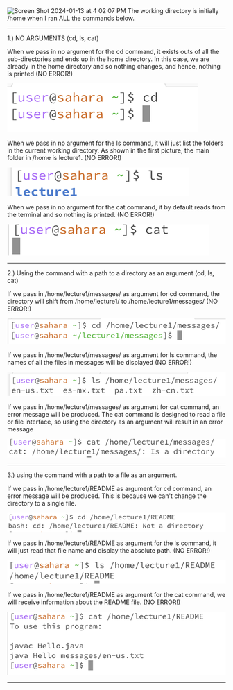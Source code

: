 
<img width="222" alt="Screen Shot 2024-01-13 at 4 02 07 PM" src="https://github.com/mathcsnerd/cse15l-lab-reports/assets/153144074/fe3d9957-b7af-4ef8-a056-1a56eb9a24bc">
The working directory is initially /home when I ran ALL the commands below.

------------------------------------------------------------------------------------------------------------------------------------------------------------------------------------------------------------------

1.) NO ARGUMENTS (cd, ls, cat)

When we pass in no argument for the cd command, it exists outs of all the sub-directories and ends up in the home directory. In this case, we are already in the home directory and so nothing changes, and hence, nothing is printed (NO ERROR!)

![Image](cd_blankargs)


When we pass in no argument for the ls command, it will just list the folders in the current working directory. As shown in the first picture, the main folder in /home is lecture1. (NO ERROR!)

![Image](ls_blankargs)


When we pass in no argument for the cat command, it by default reads from the terminal and so nothing is printed. (NO ERROR!)

![Image](cat_blankargs)

----------------------------------------------------------------------------------------------------------------------------------------------------------------------------------------------------

2.) Using the command with a path to a directory as an argument (cd, ls, cat)

   If we pass in /home/lecture1/messages/ as argument for cd command, the directory will shift from /home/lecture1/ to /home/lecture1/messages/ (NO ERROR!)

![Image](cd_DirectoryArgs)

  
  If we pass in /home/lecture1/messages/ as argument for ls command, the names of all the files in messages will be displayed (NO ERROR!)
  
![Image](ls_DirectoryArgs)


  If we pass in /home/lecture1/messages/ as argument for cat command, an error message will be produced. The cat command is designed to read a file or file interface, so using the directory as an argument will result in an error message

![Image](cat_DirectoryArgs)


----------------------------------------------------------------------------------------------------------------------------------------------------------------------------------------------------

3.) using the command with a path to a file as an argument.

   If we pass in /home/lecture1/README as argument for cd command, an error message will be produced. This is because we can't change the directory to a single file. 

   
![Image](cd_fileArgs)


   If we pass in /home/lecture1/README as argument for the ls command, it will just read that file name and display the absolute path. (NO ERROR!)

![Image](ls_fileArgs)
  

  If we pass in /home/lecture1/README as argument for the cat command, we will receive information about the README file. (NO ERROR!)

![Image](cat_fileArgs)




----------------------------------------------------------------------------------------------------------------------------------------------------------------------------------------------------
